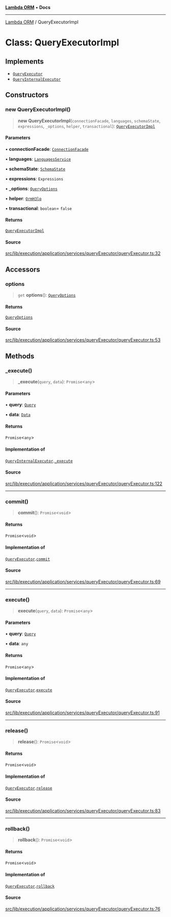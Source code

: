 [**Lambda ORM**](../README.md) • **Docs**

***

[Lambda ORM](../README.md) / QueryExecutorImpl

# Class: QueryExecutorImpl

## Implements

- [`QueryExecutor`](../interfaces/QueryExecutor.md)
- [`QueryInternalExecutor`](../interfaces/QueryInternalExecutor.md)

## Constructors

### new QueryExecutorImpl()

> **new QueryExecutorImpl**(`connectionFacade`, `languages`, `schemaState`, `expressions`, `_options`, `helper`, `transactional`): [`QueryExecutorImpl`](QueryExecutorImpl.md)

#### Parameters

• **connectionFacade**: [`ConnectionFacade`](ConnectionFacade.md)

• **languages**: [`LanguagesService`](LanguagesService.md)

• **schemaState**: [`SchemaState`](SchemaState.md)

• **expressions**: `Expressions`

• **\_options**: [`QueryOptions`](../interfaces/QueryOptions.md)

• **helper**: [`OrmH3lp`](OrmH3lp.md)

• **transactional**: `boolean`= `false`

#### Returns

[`QueryExecutorImpl`](QueryExecutorImpl.md)

#### Source

[src/lib/execution/application/services/queryExecutor/queryExecutor.ts:32](https://github.com/lambda-orm/lambdaorm/blob/9190d4bf39aa6350f15661f3c45a32f5840bc656/src/lib/execution/application/services/queryExecutor/queryExecutor.ts#L32)

## Accessors

### options

> `get` **options**(): [`QueryOptions`](../interfaces/QueryOptions.md)

#### Returns

[`QueryOptions`](../interfaces/QueryOptions.md)

#### Source

[src/lib/execution/application/services/queryExecutor/queryExecutor.ts:53](https://github.com/lambda-orm/lambdaorm/blob/9190d4bf39aa6350f15661f3c45a32f5840bc656/src/lib/execution/application/services/queryExecutor/queryExecutor.ts#L53)

## Methods

### \_execute()

> **\_execute**(`query`, `data`): `Promise`\<`any`\>

#### Parameters

• **query**: [`Query`](Query.md)

• **data**: [`Data`](Data.md)

#### Returns

`Promise`\<`any`\>

#### Implementation of

[`QueryInternalExecutor`](../interfaces/QueryInternalExecutor.md).[`_execute`](../interfaces/QueryInternalExecutor.md#_execute)

#### Source

[src/lib/execution/application/services/queryExecutor/queryExecutor.ts:122](https://github.com/lambda-orm/lambdaorm/blob/9190d4bf39aa6350f15661f3c45a32f5840bc656/src/lib/execution/application/services/queryExecutor/queryExecutor.ts#L122)

***

### commit()

> **commit**(): `Promise`\<`void`\>

#### Returns

`Promise`\<`void`\>

#### Implementation of

[`QueryExecutor`](../interfaces/QueryExecutor.md).[`commit`](../interfaces/QueryExecutor.md#commit)

#### Source

[src/lib/execution/application/services/queryExecutor/queryExecutor.ts:69](https://github.com/lambda-orm/lambdaorm/blob/9190d4bf39aa6350f15661f3c45a32f5840bc656/src/lib/execution/application/services/queryExecutor/queryExecutor.ts#L69)

***

### execute()

> **execute**(`query`, `data`): `Promise`\<`any`\>

#### Parameters

• **query**: [`Query`](Query.md)

• **data**: `any`

#### Returns

`Promise`\<`any`\>

#### Implementation of

[`QueryExecutor`](../interfaces/QueryExecutor.md).[`execute`](../interfaces/QueryExecutor.md#execute)

#### Source

[src/lib/execution/application/services/queryExecutor/queryExecutor.ts:91](https://github.com/lambda-orm/lambdaorm/blob/9190d4bf39aa6350f15661f3c45a32f5840bc656/src/lib/execution/application/services/queryExecutor/queryExecutor.ts#L91)

***

### release()

> **release**(): `Promise`\<`void`\>

#### Returns

`Promise`\<`void`\>

#### Implementation of

[`QueryExecutor`](../interfaces/QueryExecutor.md).[`release`](../interfaces/QueryExecutor.md#release)

#### Source

[src/lib/execution/application/services/queryExecutor/queryExecutor.ts:83](https://github.com/lambda-orm/lambdaorm/blob/9190d4bf39aa6350f15661f3c45a32f5840bc656/src/lib/execution/application/services/queryExecutor/queryExecutor.ts#L83)

***

### rollback()

> **rollback**(): `Promise`\<`void`\>

#### Returns

`Promise`\<`void`\>

#### Implementation of

[`QueryExecutor`](../interfaces/QueryExecutor.md).[`rollback`](../interfaces/QueryExecutor.md#rollback)

#### Source

[src/lib/execution/application/services/queryExecutor/queryExecutor.ts:76](https://github.com/lambda-orm/lambdaorm/blob/9190d4bf39aa6350f15661f3c45a32f5840bc656/src/lib/execution/application/services/queryExecutor/queryExecutor.ts#L76)
